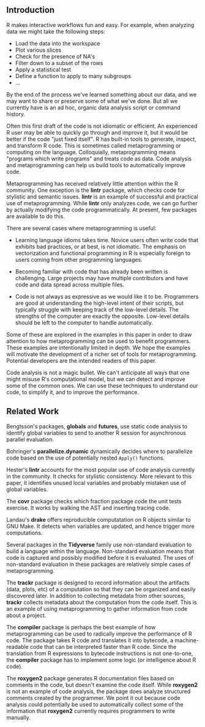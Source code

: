 ## Introduction

R makes interactive workflows fun and easy. For example, when analyzing
data we might take the following steps:

- Load the data into the workspace
- Plot various slices
- Check for the presence of NA's
- Filter down to a subset of the rows
- Apply a statistical test
- Define a function to apply to many subgroups
- ...

By the end of the process we've learned something about our data, and we
may want to share or preserve some of what we've done. But all we currently
have is an ad hoc, organic data analysis script or command history.

Often this first draft of the code is not idiomatic or efficient. An
experienced R user may be able to quickly go through and improve it, but it
would be better if the code "just fixed itself". R has built-in tools to
generate, inspect, and transform R code. This is sometimes called
metaprogramming or computing on the language. Colloquially, metaprogramming
means "programs which write programs" and treats code as data. Code analysis
and metaprogramming can help us build tools to automatically improve code.

Metaprogramming has received relatively little attention within the R
community. One exception is the __lintr__ package, which checks code for
stylistic and semantic issues. __lintr__ is an example of successful and
practical use of metaprogramming. While __lintr__ only analyzes code, we can go
further by actually modifying the code programmatically. At present, few
packages are available to do this.

There are several cases where metaprogramming is useful:

<!--
*   Writing code is an incremental process. An R script may go through several
    drafts before it is "finished", and even then, it may need to be modified
    in the future to fix bugs or add features.
-->

*   Learning language idioms takes time. Novice users often write code that
    exhibits bad practices, or at best, is not idiomatic. The emphasis on
    vectorization and functional programming in R is especially foreign to
    users coming from other programming languages.

*   Becoming familiar with code that has already been written is challenging.
    Large projects may have multiple contributors and have code and data spread
    across multiple files.

*   Code is not always as expressive as we would like it to be. Programmers are
    good at understanding the high-level intent of their scripts, but typically
    struggle with keeping track of the low-level details. The strengths of the
    computer are exactly the opposite. Low-level details should be left to the
    computer to handle automatically.

Some of these are explored in the examples in this paper in order to draw
attention to how metaprogramming can be used to benefit programmers. These
examples are intentionally limited in depth. We hope the examples will motivate
the development of a richer set of tools for metaprogramming. Potential
developers are the intended readers of this paper.

Code analysis is not a magic bullet. We can't anticipate all ways that one
might misuse R's computational model, but we can detect and improve some of
the common ones. We can use these techniques to understand our code, to
simplify it, and to improve the performance.



## Related Work

Bengtsson's packages, __globals__ and __futures__, use static code analysis
to identify global variables to send to another R session for asynchronous
parallel evaluation.

Bohringer's __parallelize.dynamic__ dynamically decides where to
parallelize code based on the use of potentially nested `Apply()` functions.

Hester's __lintr__ accounts for the most popular use of code analysis
currently in the community. It checks for stylistic consistency. More
relevant to this paper, it identifies unused local variables and probably
mistaken use of global variables.

The __covr__ package checks which fraction package code the unit tests
exercise. It works by walking the AST and inserting tracing code.

Landau's __drake__ offers reproducible computatation on R objects similar to
GNU Make. It detects when variables are updated, and hence trigger more
computations.

Several packages in the __Tidyverse__ family use non-standard evaluation to
build a language within the language. Non-standard evaluation means that code
is captured and possibly modified before it is evaluated. The uses of
non-standard evaluation in these packages are relatively simple cases of
metaprogramming.

The __trackr__ package is designed to record information about the artifacts
(data, plots, etc) of a computation so that they can be organized and easily
discovered later. In addition to collecting metadata from other sources,
__trackr__ collects metadata about the computation from the code itself. This
is an example of using metaprogramming to gather information from code about a
project.

The __compiler__ package is perhaps the best example of how metaprogramming can
be used to radically improve the performance of R code. The package takes R
code and translates it into bytecode, a machine-readable code that can be
interpreted faster than R code. Since the translation from R expressions to
bytecode instructions is not one-to-one, the __compiler__ package has to
implement some logic (or intelligence about R code).

The __roxygen2__ package generates R documentation files based on comments in
the code, but doesn't examine the code itself. While __roxygen2__ is not an
example of code analysis, the package does analyze structured comments created
by the programmer. We point it out because code analysis could potentially be
used to automatically collect some of the information that __roxygen2__
currently requires programmers to write manually.
